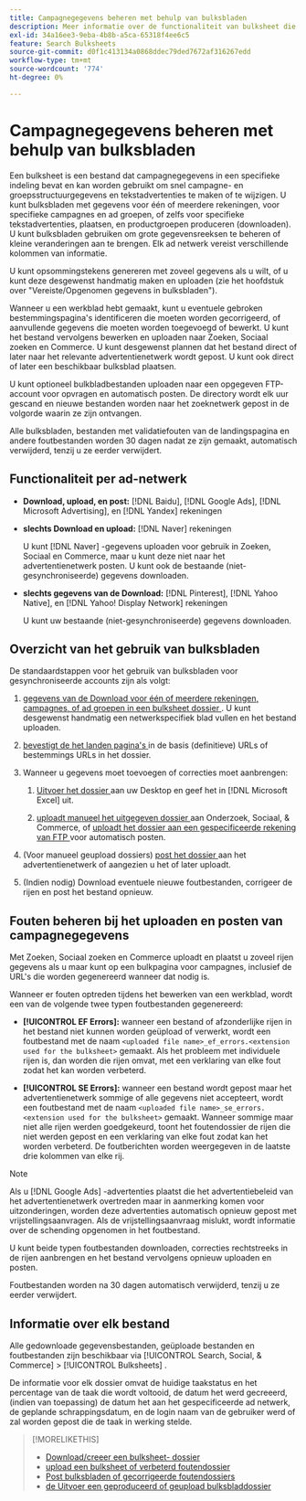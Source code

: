 ```yaml
---
title: Campagnegegevens beheren met behulp van bulksbladen
description: Meer informatie over de functionaliteit van bulksheet die beschikbaar is in het advertentienetwerk, de werkstroom van het bulksblad en foutafhandeling.
exl-id: 34a16ee3-9eba-4b8b-a5ca-65318f4ee6c5
feature: Search Bulksheets
source-git-commit: d0f1c413134a0868ddec79ded7672af316267edd
workflow-type: tm+mt
source-wordcount: '774'
ht-degree: 0%

---
```


# Campagnegegevens beheren met behulp van bulksbladen

Een bulksheet is een bestand dat campagnegegevens in een specifieke indeling bevat en kan worden gebruikt om snel campagne- en groepsstructuurgegevens en tekstadvertenties te maken of te wijzigen. U kunt bulksbladen met gegevens voor één of meerdere rekeningen, voor specifieke campagnes en ad groepen, of zelfs voor specifieke tekstadvertenties, plaatsen, en productgroepen produceren (downloaden). U kunt bulksbladen gebruiken om grote gegevensreeksen te beheren of kleine veranderingen aan te brengen. Elk ad netwerk vereist verschillende kolommen van informatie.

U kunt opsommingstekens genereren met zoveel gegevens als u wilt, of u kunt deze desgewenst handmatig maken en uploaden (zie het hoofdstuk over &quot;Vereiste/Opgenomen gegevens in bulksbladen&quot;).

Wanneer u een werkblad hebt gemaakt, kunt u eventuele gebroken bestemmingspagina&#39;s identificeren die moeten worden gecorrigeerd, of aanvullende gegevens die moeten worden toegevoegd of bewerkt. U kunt het bestand vervolgens bewerken en uploaden naar Zoeken, Sociaal zoeken en Commerce. U kunt desgewenst plannen dat het bestand direct of later naar het relevante advertentienetwerk wordt gepost. U kunt ook direct of later een beschikbaar bulksblad plaatsen.

U kunt optioneel bulkbladbestanden uploaden naar een opgegeven FTP-account voor opvragen en automatisch posten. De directory wordt elk uur gescand en nieuwe bestanden worden naar het zoeknetwerk gepost in de volgorde waarin ze zijn ontvangen.

Alle bulksbladen, bestanden met validatiefouten van de landingspagina en andere foutbestanden worden 30 dagen nadat ze zijn gemaakt, automatisch verwijderd, tenzij u ze eerder verwijdert.

## Functionaliteit per ad-netwerk

* **Download, upload, en post:** [!DNL Baidu], [!DNL Google Ads], [!DNL Microsoft Advertising], en [!DNL Yandex] rekeningen

* **slechts Download en upload:** [!DNL Naver] rekeningen

  U kunt [!DNL Naver] -gegevens uploaden voor gebruik in Zoeken, Sociaal en Commerce, maar u kunt deze niet naar het advertentienetwerk posten. U kunt ook de bestaande (niet-gesynchroniseerde) gegevens downloaden.

* **slechts gegevens van de Download:** [!DNL Pinterest], [!DNL Yahoo Native], en [!DNL Yahoo! Display Network] rekeningen

  U kunt uw bestaande (niet-gesynchroniseerde) gegevens downloaden.

## Overzicht van het gebruik van bulksbladen

De standaardstappen voor het gebruik van bulksbladen voor gesynchroniseerde accounts zijn als volgt:

<!-- insert image
  [EDIT/RECREATE FILE to replace "search engine"]
-->

1. [ gegevens van de Download voor één of meerdere rekeningen, campagnes, of ad groepen in een bulksheet dossier ](bulksheet-download.md). U kunt desgewenst handmatig een netwerkspecifiek blad vullen en het bestand uploaden.

1. [ bevestigt de het landen pagina&#39;s ](bulksheet-validate-landing-pages.md) in de basis (definitieve) URLs of bestemmings URLs in het dossier.

1. Wanneer u gegevens moet toevoegen of correcties moet aanbrengen:

   1. [ Uitvoer het dossier ](bulksheet-export.md) aan uw Desktop en geef het in [!DNL Microsoft Excel] uit.

   1. [ uploadt manueel het uitgegeven dossier ](bulksheet-upload.md) aan Onderzoek, Sociaal, &amp; Commerce, of [ uploadt het dossier aan een gespecificeerde rekening van FTP ](bulksheet-ftp-account.md) voor automatisch posten.

1. (Voor manueel geupload dossiers) [ post het dossier ](bulksheet-post.md) aan het advertentienetwerk of aangezien u het of later uploadt.

1. (Indien nodig) Download eventuele nieuwe foutbestanden, corrigeer de rijen en post het bestand opnieuw.

## Fouten beheren bij het uploaden en posten van campagnegegevens

Met Zoeken, Sociaal zoeken en Commerce uploadt en plaatst u zoveel rijen gegevens als u maar kunt op een bulkpagina voor campagnes, inclusief de URL&#39;s die worden gegenereerd wanneer dat nodig is.

Wanneer er fouten optreden tijdens het bewerken van een werkblad, wordt een van de volgende twee typen foutbestanden gegenereerd:

* **[!UICONTROL EF Errors]:** wanneer een bestand of afzonderlijke rijen in het bestand niet kunnen worden geüpload of verwerkt, wordt een foutbestand met de naam `<uploaded file name>_ef_errors.<extension used for the bulksheet>` gemaakt. Als het probleem met individuele rijen is, dan worden die rijen omvat, met een verklaring van elke fout zodat het kan worden verbeterd.

* **[!UICONTROL SE Errors]:** wanneer een bestand wordt gepost maar het advertentienetwerk sommige of alle gegevens niet accepteert, wordt een foutbestand met de naam `<uploaded file name>_se_errors.<extension used for the bulksheet>` gemaakt. Wanneer sommige maar niet alle rijen werden goedgekeurd, toont het foutendossier de rijen die niet werden gepost en een verklaring van elke fout zodat kan het worden verbeterd. De foutberichten worden weergegeven in de laatste drie kolommen van elke rij.

>[!NOTE]
>
>Als u [!DNL Google Ads] -advertenties plaatst die het advertentiebeleid van het advertentienetwerk overtreden maar in aanmerking komen voor uitzonderingen, worden deze advertenties automatisch opnieuw gepost met vrijstellingsaanvragen. Als de vrijstellingsaanvraag mislukt, wordt informatie over de schending opgenomen in het foutbestand.

U kunt beide typen foutbestanden downloaden, correcties rechtstreeks in de rijen aanbrengen en het bestand vervolgens opnieuw uploaden en posten.

Foutbestanden worden na 30 dagen automatisch verwijderd, tenzij u ze eerder verwijdert.

## Informatie over elk bestand

Alle gedownloade gegevensbestanden, geüploade bestanden en foutbestanden zijn beschikbaar via [!UICONTROL Search, Social, & Commerce] > [!UICONTROL Bulksheets] .

De informatie voor elk dossier omvat de huidige taakstatus en het percentage van de taak die wordt voltooid, de datum het werd gecreeerd, (indien van toepassing) de datum het aan het gespecificeerde ad netwerk, de geplande schrappingsdatum, en de login naam van de gebruiker werd of zal worden gepost die de taak in werking stelde.

>[!MORELIKETHIS]
>
>* [ Download/creeer een bulksheet- dossier ](/help/search-social-commerce/campaign-management/bulksheets/bulksheet-download.md)
>* [ upload een bulksheet of verbeterd foutendossier ](bulksheet-upload.md)
>* [ Post bulksbladen of gecorrigeerde foutendossiers ](bulksheet-post.md)
>* [ de Uitvoer een geproduceerd of geupload bulksbladdossier ](bulksheet-export.md)
